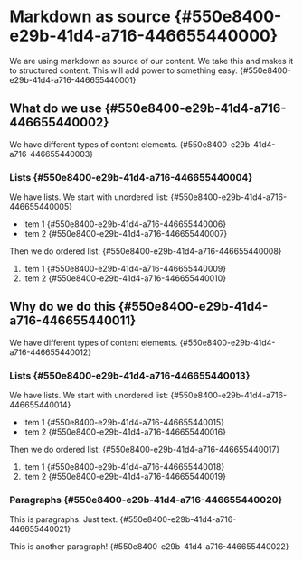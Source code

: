 # Markdown as source {#550e8400-e29b-41d4-a716-446655440000}
We are using markdown as source of our content. We take this and makes it to structured content. This will add power to something easy. {#550e8400-e29b-41d4-a716-446655440001}

## What do we use {#550e8400-e29b-41d4-a716-446655440002}
We have different types of content elements. {#550e8400-e29b-41d4-a716-446655440003}

### Lists {#550e8400-e29b-41d4-a716-446655440004}
We have lists. We start with unordered list: {#550e8400-e29b-41d4-a716-446655440005}
- Item 1 {#550e8400-e29b-41d4-a716-446655440006}
- Item 2 {#550e8400-e29b-41d4-a716-446655440007}

Then we do ordered list: {#550e8400-e29b-41d4-a716-446655440008}
1. Item 1 {#550e8400-e29b-41d4-a716-446655440009}
2. Item 2 {#550e8400-e29b-41d4-a716-446655440010}

## Why do we do this {#550e8400-e29b-41d4-a716-446655440011}
We have different types of content elements. {#550e8400-e29b-41d4-a716-446655440012}

### Lists {#550e8400-e29b-41d4-a716-446655440013}
We have lists. We start with unordered list: {#550e8400-e29b-41d4-a716-446655440014}
- Item 1 {#550e8400-e29b-41d4-a716-446655440015}
- Item 2 {#550e8400-e29b-41d4-a716-446655440016}

Then we do ordered list: {#550e8400-e29b-41d4-a716-446655440017}
1. Item 1 {#550e8400-e29b-41d4-a716-446655440018}
2. Item 2 {#550e8400-e29b-41d4-a716-446655440019}

### Paragraphs {#550e8400-e29b-41d4-a716-446655440020}
This is paragraphs. Just text. {#550e8400-e29b-41d4-a716-446655440021}

This is another paragraph! {#550e8400-e29b-41d4-a716-446655440022}
